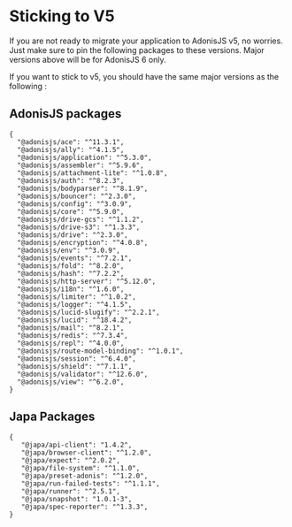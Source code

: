 # Sticking to V5

If you are not ready to migrate your application to AdonisJS v5, no worries. Just make sure to pin the following packages to these versions. Major versions above will be for AdonisJS 6 only.

If you want to stick to v5, you should have the same major versions as the following :

## AdonisJS packages

```jsonc
{
  "@adonisjs/ace": "^11.3.1",
  "@adonisjs/ally": "^4.1.5",
  "@adonisjs/application": "^5.3.0",
  "@adonisjs/assembler": "^5.9.6",
  "@adonisjs/attachment-lite": "^1.0.8",
  "@adonisjs/auth": "^8.2.3",
  "@adonisjs/bodyparser": "^8.1.9",
  "@adonisjs/bouncer": "^2.3.0",
  "@adonisjs/config": "^3.0.9",
  "@adonisjs/core": "^5.9.0",
  "@adonisjs/drive-gcs": "^1.1.2",
  "@adonisjs/drive-s3": "^1.3.3",
  "@adonisjs/drive": "^2.3.0",
  "@adonisjs/encryption": "^4.0.8",
  "@adonisjs/env": "^3.0.9",
  "@adonisjs/events": "^7.2.1",
  "@adonisjs/fold": "^8.2.0",
  "@adonisjs/hash": "^7.2.2",
  "@adonisjs/http-server": "^5.12.0",
  "@adonisjs/i18n": "^1.6.0",
  "@adonisjs/limiter": "^1.0.2",
  "@adonisjs/logger": "^4.1.5",
  "@adonisjs/lucid-slugify": "^2.2.1",
  "@adonisjs/lucid": "^18.4.2",
  "@adonisjs/mail": "^8.2.1",
  "@adonisjs/redis": "^7.3.4",
  "@adonisjs/repl": "^4.0.0",
  "@adonisjs/route-model-binding": "^1.0.1",
  "@adonisjs/session": "^6.4.0",
  "@adonisjs/shield": "^7.1.1",
  "@adonisjs/validator": "^12.6.0",
  "@adonisjs/view": "^6.2.0",
}
```

## Japa Packages

```jsonc
{
   "@japa/api-client": "1.4.2",
   "@japa/browser-client": "^1.2.0",
   "@japa/expect": "^2.0.2",
   "@japa/file-system": "^1.1.0",
   "@japa/preset-adonis": "^1.2.0",
   "@japa/run-failed-tests": "^1.1.1",
   "@japa/runner": "^2.5.1",
   "@japa/snapshot": "1.0.1-3",
   "@japa/spec-reporter": "^1.3.3",
}
```
